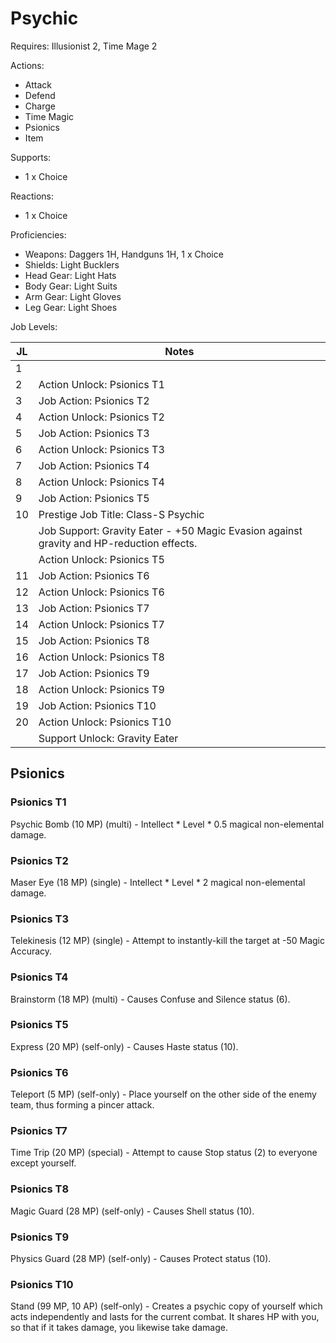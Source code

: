 # Psychic

Requires: Illusionist 2, Time Mage 2

Actions:

- Attack
- Defend
- Charge
- Time Magic
- Psionics
- Item

Supports:

- 1 x Choice

Reactions:

- 1 x Choice

Proficiencies:

- Weapons: Daggers 1H, Handguns 1H, 1 x Choice
- Shields: Light Bucklers
- Head Gear: Light Hats
- Body Gear: Light Suits
- Arm Gear: Light Gloves
- Leg Gear: Light Shoes

Job Levels:

| JL | Notes |
| --- | --- |
| 1 | 
| 2 | Action Unlock: Psionics T1
| 3 | Job Action: Psionics T2
| 4 | Action Unlock: Psionics T2
| 5 | Job Action: Psionics T3
| 6 | Action Unlock: Psionics T3
| 7 | Job Action: Psionics T4
| 8 | Action Unlock: Psionics T4
| 9 | Job Action: Psionics T5
| 10 | Prestige Job Title: Class-S Psychic
|    | Job Support: Gravity Eater - +50 Magic Evasion against gravity and HP-reduction effects.
|    | Action Unlock: Psionics T5
| 11 | Job Action: Psionics T6
| 12 | Action Unlock: Psionics T6
| 13 | Job Action: Psionics T7
| 14 | Action Unlock: Psionics T7
| 15 | Job Action: Psionics T8
| 16 | Action Unlock: Psionics T8
| 17 | Job Action: Psionics T9
| 18 | Action Unlock: Psionics T9
| 19 | Job Action: Psionics T10
| 20 | Action Unlock: Psionics T10
|    | Support Unlock: Gravity Eater

## Psionics

### Psionics T1

Psychic Bomb (10 MP) (multi) - Intellect * Level * 0.5 magical non-elemental damage.

### Psionics T2

Maser Eye (18 MP) (single) - Intellect * Level * 2 magical non-elemental damage.

### Psionics T3

Telekinesis (12 MP) (single) - Attempt to instantly-kill the target at -50 Magic Accuracy.

### Psionics T4

Brainstorm (18 MP) (multi) - Causes Confuse and Silence status (6).

### Psionics T5

Express (20 MP) (self-only) - Causes Haste status (10).

### Psionics T6

Teleport (5 MP) (self-only) - Place yourself on the other side of the enemy team, thus forming a pincer attack.

### Psionics T7

Time Trip (20 MP) (special) - Attempt to cause Stop status (2) to everyone except yourself.

### Psionics T8

Magic Guard (28 MP) (self-only) - Causes Shell status (10).

### Psionics T9

Physics Guard (28 MP) (self-only) - Causes Protect status (10).

### Psionics T10

Stand (99 MP, 10 AP) (self-only) - Creates a psychic copy of yourself which acts independently and lasts for the current combat. It shares HP with you, so that if it takes damage, you likewise take damage.
